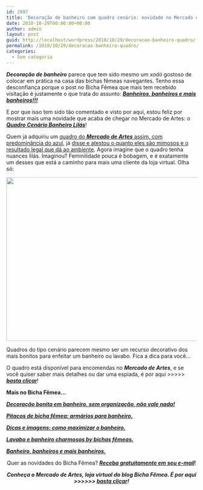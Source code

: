 ```yaml
---
id: 2897
title: 'Decoração de banheiro com quadro cenário: novidade no Mercado de Artes.'
date: 2010-10-29T00:00:00+00:00
author: admin
layout: post
guid: http://localhost/wordpress/2010/10/29/decoracao-banheiro-quadro/
permalink: /2010/10/29/decoracao-banheiro-quadro/
categories:
  - Sem categoria
---
```

**_Decoração de banheiro_** parece que tem sido mesmo um _xodó_ gostoso de colocar em prática na casa das bichas fêmeas navegantes. Tenho essa desconfiança porque o post no Bicha Fêmea que mais tem recebido visitação é justamente o que trata do assunto: **_[Banheiros, banheiros e mais banheiros!!!](http://www.trololodemulher.com.br/2009/03/02/banheiros/)_**

E por que isso tem sido tão comentado e visto por aqui, estou feliz por mostrar mais uma novidade que acaba de chegar no Mercado de Artes: o **_<a href="http://www.trololodemulher.com.br/loja/2010/10/27/quadro-cenario-banheiro-lilas/" target="_blank">Quadro Cenário Banheiro Lilás</a>_**!

<!--more-->

Quem já adquiriu um <a href="http://www.trololodemulher.com.br/loja/2010/09/07/quadro-cenario-banheiro/" target="_blank">quadro do <strong><em>Mercado de Artes</em></strong> assim, com predominância do azul</a>, já <a href="http://www.trololodemulher.com.br/loja/opiniao-2/" target="_blank">disse e atestou o quanto eles são mimosos e o resultado legal que dá ao ambiente</a>. Agora imagine que o quadro tenha nuances lilás. Imaginou? Feminilidade pouca é bobagem, e é exatamente um desses que está a caminho para mais uma cliente da loja virtual. Olha só:

<p style="text-align: center;">
  <a href="http://www.trololodemulher.com.br/blog/wp-content/uploads/2010/10/Quadro-Cenaŕio-Banheiro-Lilás.jpg"><img class="alignnone size-full wp-image-5355" title="Quadro Cenaŕio Banheiro Lilás" src="http://www.trololodemulher.com.br/blog/wp-content/uploads/2010/10/Quadro-Cenaŕio-Banheiro-Lilás.jpg" alt="" width="648" height="432" /></a>
</p>

Quadros do tipo cenário parecem mesmo ser um recurso decorativo dos mais bonitos para enfeitar um banheiro ou lavabo. Fica a dica para você…

O quadro está disponível para encomendas no **_Mercado de Artes_**, e se você quiser saber mais detalhes ou dar uma espiada, é por aqui >>>>> **_<a href="http://www.trololodemulher.com.br/loja/2010/10/27/quadro-cenario-banheiro-lilas/" target="_blank">basta clicar</a>_**!

**Mais no Bicha Fêmea…**

**_[Decoração bonita em banheiro, sem organização, não vale nada!](http://www.trololodemulher.com.br/2010/10/25/decoracao-banheiro-organizacao/)_**

**_[Pitacos de bicha fêmea: armários para banheiro.](http://www.trololodemulher.com.br/2010/01/06/decoracao-armarios-banheiro/)_**

**_[Dicas e imagens: como maximizar o banheiro.](http://www.trololodemulher.com.br/2009/06/30/dicas-como-aumentar-banheiro/)_**

**_[Lavabo e banheiro charmosos by bichas fêmeas.](http://www.trololodemulher.com.br/2009/03/04/lavabo-banheiro-decoracao/)_**

**_[Banheiro, banheiros e mais banheiros.](http://www.trololodemulher.com.br/2009/03/02/banheiros/)_**

<p style="text-align: center;">
  Quer as novidades do Bicha Fêmea? <strong><em><a href="http://feedburner.google.com/fb/a/mailverify?uri=blogbichafemea&loc=pt_BR">Receba gratuitamente em seu e-mail</a></em></strong>!
</p>

<p style="text-align: center;">
  <strong><em>Conheça o Mercado de Artes, loja virtual do blog Bicha Fêmea. É por aqui >>>>>> </em><a href="http://www.trololodemulher.com.br/loja/"><em>basta clicar</em></a><em>!</em></strong>
</p>